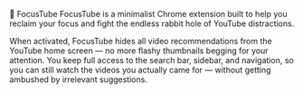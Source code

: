 🚀 FocusTube
FocusTube is a minimalist Chrome extension built to help you reclaim your focus and fight the endless rabbit hole of YouTube distractions.

When activated, FocusTube hides all video recommendations from the YouTube home screen — no more flashy thumbnails begging for your attention. You keep full access to the search bar, sidebar, and navigation, so you can still watch the videos you actually came for — without getting ambushed by irrelevant suggestions.

